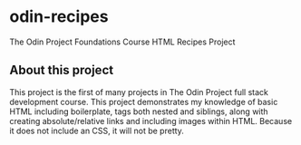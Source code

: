 # odin-recipes
The Odin Project Foundations Course HTML Recipes Project

## About this project

This project is the first of many projects in The Odin Project full stack development course. This project demonstrates my knowledge of basic HTML including boilerplate, tags both nested and siblings, along with creating absolute/relative links and including images within HTML. Because it does not include an CSS, it will not be pretty.
